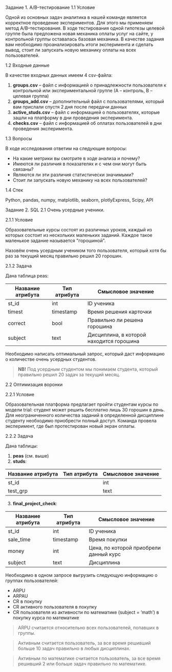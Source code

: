 Задание 1. A/B–тестирование
1.1 Условие

Одной из основных задач аналитика в нашей команде является корректное проведение экспериментов. Для этого мы применяем метод A/B–тестирования. В ходе тестирования одной гипотезы целевой группе была предложена новая механика оплаты услуг на сайте, у контрольной группы оставалась базовая механика. В качестве задания вам необходимо проанализировать итоги эксперимента и сделать вывод, стоит ли запускать новую механику оплаты на всех пользователей.

1.2 Входные данные

В качестве входных данных имеем 4 csv-файла:

1. **groups.csv** – файл с информацией о принадлежности пользователя к контрольной или экспериментальной группе (А – контроль, B – целевая группа) 
2. **groups_add.csv** – дополнительный файл с пользователями, который вам прислали спустя 2 дня после передачи данных
3. **active_studs.csv** – файл с информацией о пользователях, которые зашли на платформу в дни проведения эксперимента. 
4. **checks.csv** – файл с информацией об оплатах пользователей в дни проведения эксперимента.   

1.3 Вопросы

В ходе исследования ответим на следующие вопросы:

* На какие метрики вы смотрите в ходе анализа и почему?
* Имеются ли различия в показателях и с чем они могут быть связаны?
* Являются ли эти различия статистически значимыми?
* Стоит ли запускать новую механику на всех пользователей?

1.4 Стек

Python, pandas, numpy, matplotlib, seaborn, plotlyExpress, Scipy, API

Задание 2. SQL
2.1 Очень усердные ученики.

2.1.1 Условие

Образовательные курсы состоят из различных уроков, каждый из которых состоит из нескольких маленьких заданий. Каждое такое маленькое задание называется "горошиной".

Назовём очень усердным учеником того пользователя, который хотя бы раз за текущий месяц правильно решил 20 горошин.

2.1.2 Задача

Дана таблица peas:


| Название атрибута	| Тип атрибута	| Смысловое значение |
|-------|------|------|
| st_id	| int |	ID ученика |
| timest |	timestamp |	Время решения карточки |
| correct |	bool |	Правильно ли решена горошина |
| subject |	text |	Дисциплина, в которой находится горошина |


Необходимо написать оптимальный запрос, который даст информацию о количестве очень усердных студентов. 
>**NB!** Под усердным студентом мы понимаем студента, который правильно решил 20 задач за текущий месяц.

2.2 Оптимизация воронки

2.2.1 Условие

Образовательная платформа предлагает пройти студентам курсы по модели trial: студент может решить бесплатно лишь 30 горошин в день. Для неограниченного количества заданий в определенной дисциплине студенту необходимо приобрести полный доступ. Команда провела эксперимент, где был протестирован новый экран оплаты.

2.2.2 Задача

Дана таблицы: 
1. **peas** (см. выше)
2. **studs**:

| Название атрибута	| Тип атрибута	| Смысловое значение |
|----|---|----|
| st_id	 |           | int	|          | ID ученика
| test_grp	 |       | text	  |      | Метка ученика в данном эксперименте|

3. **final_project_check**:

| Название атрибута	|Тип атрибута	|Смысловое значение|
|--------|--------|-------|
|st_id	 |           int |	        ID ученика |
|sale_time	|        timestamp	|    Время покупки|
|money	|            int	|          Цена, по которой приобрели данный курс|
|subject	|          text 	|        Дисциплина|

Необходимо в одном запросе выгрузить следующую информацию о группах пользователей:

* ARPU 
* ARPAU 
* CR в покупку 
* СR активного пользователя в покупку 
* CR пользователя из активности по математике (subject = ’math’) в покупку курса по математике
>ARPU считается относительно всех пользователей, попавших в группы.

>Активным считается пользователь, за все время решивший больше 10 задач правильно в любых дисциплинах.

>Активным по математике считается пользователь, за все время решивший 2 или больше задач правильно по математике.

